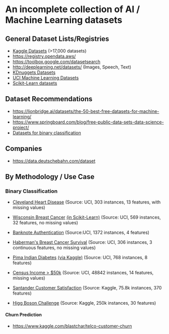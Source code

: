 # An incomplete collection of AI / Machine Learning datasets

## General Dataset Lists/Registries

* [Kaggle Datasets](https://www.kaggle.com/datasets) (>17,000 datasets)
* https://registry.opendata.aws/
* https://toolbox.google.com/datasetsearch
* http://deeplearning.net/datasets/ (Images, Speech, Text)
* [KDnuggets Datasets](https://www.kdnuggets.com/datasets/index.html)
* [UCI Machine Learning Datasets](https://archive.ics.uci.edu/ml/datasets.php)
* [Scikit-Learn datasets](https://scikit-learn.org/stable/datasets/index.html)

## Dataset Recommendations
* https://lionbridge.ai/datasets/the-50-best-free-datasets-for-machine-learning/
* https://www.springboard.com/blog/free-public-data-sets-data-science-project/
* [Datasets for binary classification](https://jamesmccaffrey.wordpress.com/2018/03/14/datasets-for-binary-classification/)

## Companies

* https://data.deutschebahn.com/dataset

## By Methodology / Use Case

### Binary Classification

* [Cleveland Heart Disease](https://archive.ics.uci.edu/ml/datasets/Heart+Disease) (Source: UCI, 303 instances, 13 features, with missing values)
* [Wisconsin Breast Cancer](https://archive.ics.uci.edu/ml/datasets/Breast+Cancer+Wisconsin+%28Diagnostic%29) [(in Scikit-Learn)](https://scikit-learn.org/stable/modules/generated/sklearn.datasets.load_breast_cancer.html#sklearn.datasets.load_breast_cancer) (Source: UCI, 569 instances, 32 features, no missing values)
* [Banknote Authentication](https://archive.ics.uci.edu/ml/datasets/banknote+authentication) (Source:UCI, 1372 instances, 4 features)
* [Haberman's Breast Cancer Survival](https://archive.ics.uci.edu/ml/datasets/Haberman%27s+Survival) (Source: UCI, 306 instances, 3 continuous features, no missing values)
* [Pima Indian Diabetes](https://web.archive.org/web/20180303223954/https://archive.ics.uci.edu/ml/datasets/pima+indians+diabetes) [(via Kaggle)](https://www.kaggle.com/uciml/pima-indians-diabetes-database) (Source: UCI, 768 instances, 8 features)
* [Census Income > $50k](https://archive.ics.uci.edu/ml/datasets/Adult) (Source: UCI, 48842 instances, 14 features, missing values)

* [Santander Customer Satisfaction](https://www.kaggle.com/c/santander-customer-satisfaction/data) (Source: Kaggle, 75.8k instances, 370 features)
* [Higg Boson Challenge](https://www.kaggle.com/c/higgs-boson/data) (Source: Kaggle, 250k instances, 30 features)

#### Churn Prediction

* https://www.kaggle.com/blastchar/telco-customer-churn
